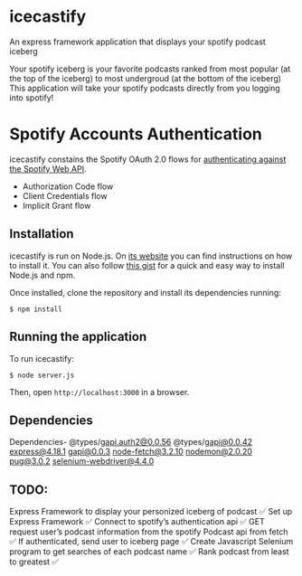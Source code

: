 # icecastify
An express framework application that displays your spotify podcast iceberg 

Your spotify iceberg is your favorite podcasts ranked from most popular (at the top of the iceberg) to most undergroud (at the bottom of the iceberg)
This application will take your spotify podcasts directly from you logging into spotify!



# Spotify Accounts Authentication

icecastify constains the Spotify OAuth 2.0 flows for [authenticating against the Spotify Web API](https://developer.spotify.com/web-api/authorization-guide/).

* Authorization Code flow
* Client Credentials flow
* Implicit Grant flow

## Installation

icecastify is run on Node.js. On [its website](http://www.nodejs.org/download/) you can find instructions on how to install it. You can also follow [this gist](https://gist.github.com/isaacs/579814) for a quick and easy way to install Node.js and npm.

Once installed, clone the repository and install its dependencies running:

    $ npm install
    
## Running the application
To run icecastify:

    $ node server.js

Then, open `http://localhost:3000` in a browser.


## Dependencies

Dependencies-
@types/gapi.auth2@0.0.56
@types/gapi@0.0.42
express@4.18.1
gapi@0.0.3
node-fetch@3.2.10
nodemon@2.0.20
pug@3.0.2
selenium-webdriver@4.4.0


## TODO:
Express Framework to display your personized iceberg of podcast ✅
Set up Express Framework ✅ 
Connect to spotify’s authentication api ✅
GET request user’s podcast information from the spotify Podcast api from fetch ✅
If authenticated, send user to iceberg page ✅
Create Javascript Selenium program to get searches of each podcast name ✅
Rank podcast from least to greatest ✅

